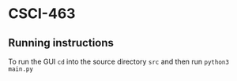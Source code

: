 # CSCI-463
## Running instructions
To run the GUI `cd` into the source directory `src` and then run `python3 main.py`
